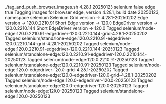 ./tag_and_push_browser_images.sh 4.28.1 20250123 selenium false edge true
Tagging images for browser edge, version 4.28.1, build date 20250123, namespace selenium
Selenium Grid version -> 4.28.1-20250202
Edge version -> 120.0.2210.91
Short Edge version -> 120.0
EdgeDriver version -> 120.0.2210.144
Short EdgeDriver version -> 120.0
Tagged selenium/node-edge:120.0.2210.91-edgedriver-120.0.2210.144-grid-4.28.1-20250202
Tagged selenium/standalone-edge:120.0.2210.91-edgedriver-120.0.2210.144-grid-4.28.1-20250202
Tagged selenium/node-edge:120.0.2210.91-edgedriver-120.0.2210.144-20250123
Tagged selenium/standalone-edge:120.0.2210.91-edgedriver-120.0.2210.144-20250123
Tagged selenium/node-edge:120.0.2210.91-20250123
Tagged selenium/standalone-edge:120.0.2210.91-20250123
Tagged selenium/node-edge:120.0-edgedriver-120.0-grid-4.28.1-20250202
Tagged selenium/standalone-edge:120.0-edgedriver-120.0-grid-4.28.1-20250202
Tagged selenium/node-edge:120.0-edgedriver-120.0-20250123
Tagged selenium/standalone-edge:120.0-edgedriver-120.0-20250123
Tagged selenium/node-edge:120.0-20250123
Tagged selenium/standalone-edge:120.0-20250123

